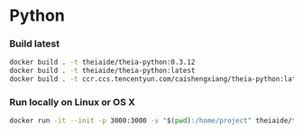 # Python

### Build latest

```bash
docker build . -t theiaide/theia-python:0.3.12
docker build . -t theiaide/theia-python:latest
docker build . -t ccr.ccs.tencentyun.com/caishengxiang/theia-python:latest
```


### Run locally on Linux or OS X

```bash
docker run -it --init -p 3000:3000 -v "$(pwd):/home/project" theiaide/theia-python:latest
```

